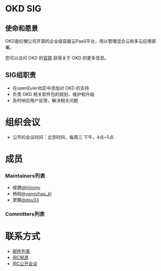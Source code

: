 # OKD SIG

## 使命和愿景

OKD是红帽公司开源的企业级容器云PaaS平台，用以管理混合云和多云应用部署。

您可以访问 OKD 的[官网](https://www.okd.io/) 获得关于 OKD 的更多信息。

## SIG组职责

- 在openEuler社区中添加对 OKD 的支持
- 负责 OKD 相关软件包的规划、维护和升级
- 及时响应用户反馈，解决相关问题


# 组织会议

- 公开的会议时间：北京时间，每周三 下午，4点~5点

# 成员

### Maintainers列表
- 侯健[@hjimmy](https://gitee.com/hjimmy)
- 杨昭[@yangzhao_kl](https://gitee.com/yangzhao_kl)
- 窦龑[@dou33](https://gitee.com/dou33)


### Committers列表


# 联系方式

- [邮件列表](dev@openeuler.org)
- [IRC频道](#openeuler-dev)
- [IRC公开会议](#openeuler-meeting)
